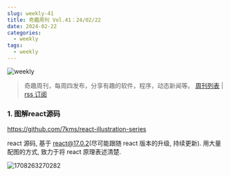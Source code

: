 ```yaml
---
slug: weekly-41
title: 奇趣周刊 Vol.41：24/02/22
date: 2024-02-22
categories:
  - weekly
tags:
  - weekly
---
```


![weekly](https://imgurl.zishu.me/weekly.webp)

> 奇趣周刊，每周四发布，分享有趣的软件，程序，动态新闻等。 [周刊列表](/categories/weekly/) | [rss 订阅](/categories/weekly/index.xml)

### 1. 图解react源码

https://github.com/7kms/react-illustration-series

react 源码, 基于 react@17.0.2(尽可能跟随 react 版本的升级, 持续更新). 用大量配图的方式, 致力于将 react 原理表述清楚.

![1708263270282](https://imgurl.zishu.me/2024/02/1708263270282.webp)
